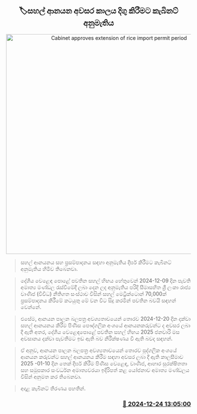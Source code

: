 <p align='center'><b><h2 align='center' title='Cabinet approves extension of rice import permit period'>🏷සහල් ආනයන අවසර කාලය දිගු කිරීමට කැබිනට් අනුමැතිය</h2></b></p>
<p align='center'><img src='https://helakuru.sgp1.cdn.digitaloceanspaces.com/esana/images/lib/ricenew[1].jpg' width='600' alt='Cabinet approves extension of rice import permit period'></p>

> සහල් ආනයනය සහ ප්‍රසම්පාදනය සඳහා අනුමැතිය දීර්ඝ කිරීමට කැබිනට් අනුමැතිය හිමිව තිබෙනවා.

> දේශීය වෙළෙඳ පොළේ පවතින සහල් හිඟය හේතුවෙන් 2024-12-09 දින පැවති අමාත්‍ය මණ්ඩල රැස්වීමේදී ලබා දෙන ලද අනුමැතිය පරිදි සීමාසහිත ශ්‍රී ලංකා රාජ්‍ය වාණිජ (විවිධ) නීතිගත සංස්ථාව විසින් සහල් මෙට්‍රික්ටොන් 70,000ක් ප්‍රසම්පාදනය කිරීමේ කටයුතු මේ වන විට සිදු කරමින් පවතින බවයි සඳහන් වෙන්නේ.

> එසේම, ආනයන පාලන බලපත්‍ර අවශ්‍යතාවයෙන් තොරව 2024-12-20 දින දක්වා සහල් ආනයනය කිරීම පිණිස පෞද්ගලික අංශයේ ආනයනකරුවන්ට ද අවසර ලබා දී ඇති අතර, දේශීය වෙළෙඳපොළේ පවතින සහල් හිඟය 2025 ජනවාරි මස අවසානය දක්වා පැවතීමට ඉඩ ඇති බව නිරීක්ෂණය වී ඇති බවද සඳහන්.

> ඒ අනුව, ආනයන පාලන බලපත්‍ර අවශ්‍යතාවයෙන් තොරව පුද්ගලික අංශයේ ආනයන කරුවන්ට සහල් ආනයනය කිරීම සඳහා අවසර ලබා දී ඇති කාලසීමාව 2025 -01-10 දින තෙක් දීර්ඝ කිරීම පිණිස වෙළෙඳ, වාණිජ, ආහාර සුරක්ෂිතතා සහ සමූපකාර සංවර්ධන අමාත්‍යවරයා ඉදිරිපත් කළ යෝජනාව අමාත්‍ය මණ්ඩලය විසින් අනුමත කර තිබෙනවා.

> අදාළ කැබිනට් තීරණය පහතින්.



<h3 align='right'><a href='https://www.helakuru.lk/esana/p/106103/'>📅 2024-12-24 13:05:00</a></h3>

